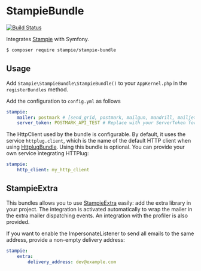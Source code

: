 # StampieBundle

[![Build Status](https://travis-ci.org/Stampie/stampie-bundle.svg)](https://travis-ci.org/Stampie/stampie-bundle)

Integrates [Stampie](https://github.com/Stampie/Stampie) with Symfony.

```bash
$ composer require stampie/stampie-bundle
```

## Usage

Add `Stampie\StampieBundle\StampieBundle()` to your `AppKernel.php` in the `registerBundles` method.

Add the configuration to `config.yml` as follows

``` yaml
stampie:
    mailer: postmark # [send_grid, postmark, mailgun, mandrill, mailjet, spark_post] are supported
    server_token: POSTMARK_API_TEST # Replace with your ServerToken for your Service
```

The HttpClient used by the bundle is configurable. By default, it uses the service `httplug.client`, which
is the name of the default HTTP client when using [HttplugBundle](https://github.com/php-http/HttplugBundle).
Using this bundle is optional. You can provide your own service integrating HTTPlug:


``` yaml
stampie:
    http_client: my_http_client
```

## StampieExtra

This bundles allows you to use [StampieExtra](https://github.com/Stampie/extra) easily:
add the extra library in your project. The integration is activated automatically to wrap the mailer
in the extra mailer dispatching events. An integration with the profiler is also provided.

If you want to enable the ImpersonateListener to send all emails to the same address, provide
a non-empty delivery address:

``` yaml
stampie:
    extra:
        delivery_address: dev@example.com
```
